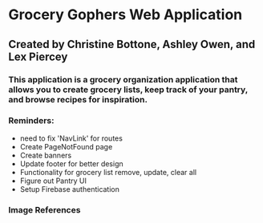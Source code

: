 # Grocery Gophers Web Application 
## Created by Christine Bottone, Ashley Owen, and Lex Piercey

### This application is a grocery organization application that allows you to create grocery lists, keep track of your pantry, and browse recipes for inspiration. 


### Reminders:
- need to fix 'NavLink' for routes
- Create PageNotFound page
- Create banners
- Update footer for better design
- Functionality for grocery list remove, update, clear all
- Figure out Pantry UI
- Setup Firebase authentication



### Image References
